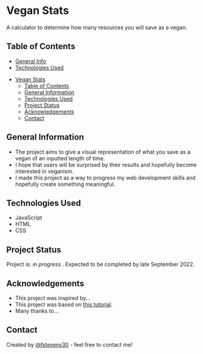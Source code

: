 # Vegan Stats
A calculator to determine how many resources you will save as a vegan.
<!-- Live demo [_here_](https://www.example.com).  If you have the project hosted somewhere, include the link here. -->

## Table of Contents
* [General Info](#general-information)
* [Technologies Used](#technologies-used)
<!--* [Screenshots](#screenshots) -->
- [Vegan Stats](#vegan-stats)
  - [Table of Contents](#table-of-contents)
  - [General Information](#general-information)
  - [Technologies Used](#technologies-used)
  - [Project Status](#project-status)
  - [Acknowledgements](#acknowledgements)
  - [Contact](#contact)
<!-- * [License](#license) -->


## General Information
- The project aims to give a visual representation of what you save as a vegan of an inputted length of time.
- I hope that users will be surprised by their results and hopefully become interested in veganism.
- I made this project as a way to progress my web development skills and hopefully create something meaningful.
<!-- You don't have to answer all the questions - just the ones relevant to your project. -->


## Technologies Used
- JavaScript
- HTML
- CSS

<!--
## Screenshots
![Example screenshot](./img/screenshot.png)
<!-- If you have screenshots you'd like to share, include them here. -->

## Project Status
Project is: _in progress_ . Expected to be completed by late September 2022.

## Acknowledgements
- This project was inspired by...
- This project was based on [this tutorial](https://www.example.com).
- Many thanks to...


## Contact
Created by [@fstevens30](https://github.com/fstevens30) - feel free to contact me!


<!-- Optional -->
<!-- ## License -->
<!-- This project is open source and available under the [... License](). -->

<!-- You don't have to include all sections - just the one's relevant to your project -->
